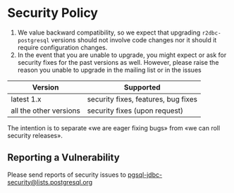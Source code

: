 # Security Policy

1) We value backward compatibility, so we expect that upgrading `r2dbc-postgresql` versions should not involve code changes nor it should it require configuration changes.
2) In the event that you are unable to upgrade, you might expect or ask for security fixes for the past versions as well. However, please raise the reason you unable to upgrade in the mailing list or in the issues

| Version  | Supported          |
| -------- | ------------------ |
| latest 1.x | security fixes, features, bug fixes |
| all the other versions | security fixes (upon request) |

The intention is to separate «we are eager fixing bugs» from «we can roll security releases».

## Reporting a Vulnerability

Please send reports of security issues to pgsql-jdbc-security@lists.postgresql.org
